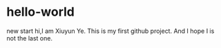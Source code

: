 # hello-world
new start
hi,I am Xiuyun Ye.
This is my first github project.
And I hope I is not the last one.
